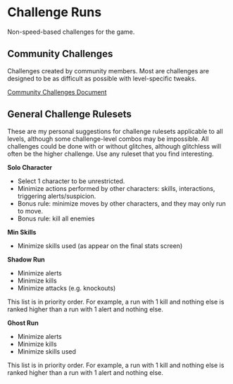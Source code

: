 # Challenge Runs
Non-speed-based challenges for the game.

## Community Challenges
Challenges created by community members. Most are challenges are designed to be as difficult as possible with level-specific tweaks.

[Community Challenges Document](https://docs.google.com/spreadsheets/d/1CW9EemfntFd3M95c1n314tJyAb3wx8BUo210GM6Wk7Q/edit?usp=sharing)


## General Challenge Rulesets
These are my personal suggestions for challenge rulesets applicable to all levels, although some challenge-level combos may be impossible. All challenges could be done with or without glitches, although glitchless will often be the higher challenge. Use any ruleset that you find interesting.

**Solo Character**
* Select 1 character to be unrestricted.
* Minimize actions performed by other characters: skills, interactions, triggering alerts/suspicion.
* Bonus rule: minimize moves by other characters, and they may only run to move.
* Bonus rule: kill all enemies


**Min Skills**
* Minimize skills used (as appear on the final stats screen)


**Shadow Run** 
* Minimize alerts 
* Minimize kills
* Minimize attacks (e.g. knockouts)

This list is in priority order. For example, a run with 1 kill and nothing else is ranked higher than a run with 1 alert and nothing else.


**Ghost Run**
* Minimize alerts
* Minimize kills
* Minimize skills used

This list is in priority order. For example, a run with 1 kill and nothing else is ranked higher than a run with 1 alert and nothing else.

